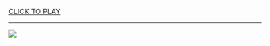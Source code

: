 
<a href="https://premium76.site?title=unblocked_games_32&ref=13M">CLICK TO PLAY</a></h3>
<hr>

<a href="https://premium76.site?title=unblocked_games_32&ref=13M"><img src="https://clearcache.store/games.png"></a>


